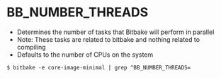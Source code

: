 # BB_NUMBER_THREADS

- Determines the number of tasks that Bitbake will perform in parallel
- Note: These tasks are related to bitbake and nothing related to compiling
- Defaults to the number of CPUs on the system

```shell
$ bitbake -e core-image-minimal | grep ^BB_NUMBER_THREADS=

```
